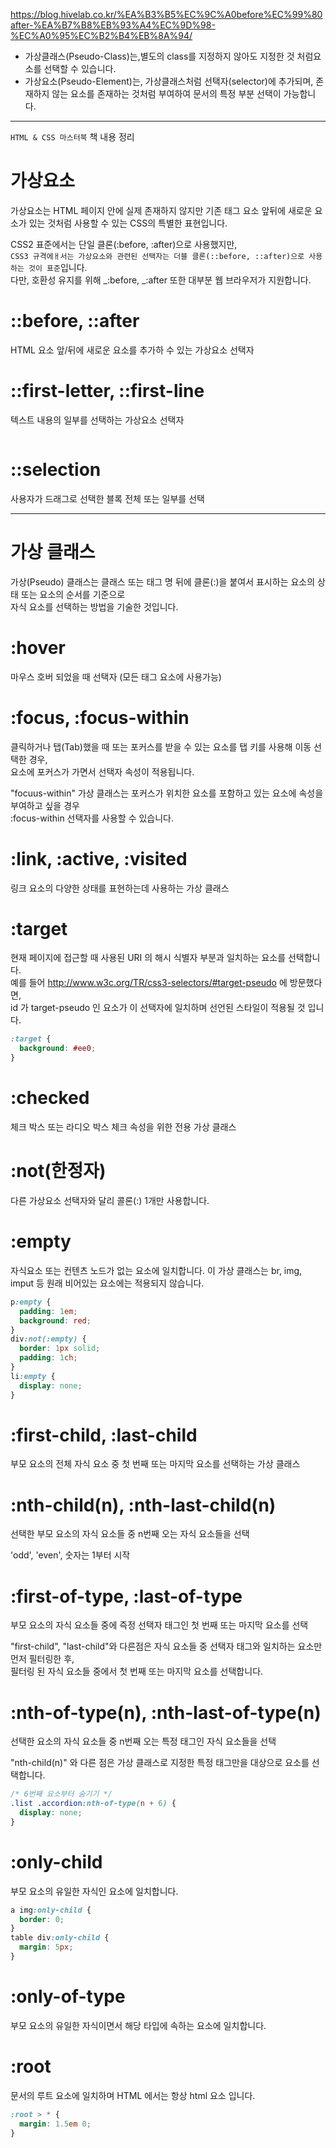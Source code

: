 https://blog.hivelab.co.kr/%EA%B3%B5%EC%9C%A0before%EC%99%80after-%EA%B7%B8%EB%93%A4%EC%9D%98-%EC%A0%95%EC%B2%B4%EB%8A%94/

- 가상클래스(Pseudo-Class)는,별도의 class를 지정하지 않아도 지정한 것 처럼요소를 선택할 수 있습니다.
- 가상요소(Pseudo-Element)는, 가상클래스처럼 선택자(selector)에 추가되며,
  존재하지 않는 요소를 존재하는 것처럼 부여하여 문서의 특정 부분 선택이 가능합니다.

---

`HTML & CSS 마스터북` 책 내용 정리

# 가상요소

가상요소는 HTML 페이지 안에 실제 존재하지 않지만 기존 태그 요소 앞뒤에 새로운 요소가 있는 것처럼 사용할 수 있는 CSS의 특별한 표현입니다.

CSS2 표준에서는 단일 클론(:before, :after)으로 사용했지만,  
`CSS3 규격에ㅐ서는 가상요소와 관련된 선택자는 더블 클론(::before, ::after)으로 사용하는 것이 표준`입니다.  
다만, 호환성 유지를 위해 _:before, _:after 또한 대부분 웹 브라우저가 지원합니다.

# ::before, ::after

HTML 요소 앞/뒤에 새로운 요소를 추가하 수 있는 가상요소 선택자

# ::first-letter, ::first-line

텍스트 내용의 일부를 선택하는 가상요소 선택자

```css

```

# ::selection

사용자가 드래그로 선택한 블록 전체 또는 일부를 선택

---

# 가상 클래스

가상(Pseudo) 클래스는 클래스 또는 태그 명 뒤에 클론(:)을 붙여서 표시하는 요소의 상태 또는 요소의 순서를 기준으로  
자식 요소를 선택하는 방법을 기술한 것입니다.

# :hover

마우스 호버 되었을 때 선택자
(모든 태그 요소에 사용가능)

# :focus, :focus-within

클릭하거나 탭(Tab)했을 때 또는 포커스를 받을 수 있는 요소를 탭 키를 사용해 이동 선택한 경우,  
요소에 포커스가 가면서 선택자 속성이 적용됩니다.

"focuus-within" 가상 클래스는 포커스가 위치한 요소를 포함하고 있는 요소에 속성을 부여하고 싶을 경우  
:focus-within 선택자를 사용할 수 있습니다.

# :link, :active, :visited

링크 요소의 다양한 상태를 표현하는데 사용하는 가상 클래스

# :target

현재 페이지에 접근할 때 사용된 URI 의 해시 식별자 부분과 일치하는 요소를 선택합니다.  
예를 들어 http://www.w3c.org/TR/css3-selectors/#target-pseudo 에 방문했다면,  
id 가 target-pseudo 인 요소가 이 선택자에 일치하며 선언된 스타일이 적용될 것 입니다.

```css
:target {
  background: #ee0;
}
```

# :checked

체크 박스 또는 라디오 박스 체크 속성을 위한 전용 가상 클래스

# :not(한정자)

다른 가상요소 선택자와 달리 콜론(:) 1개만 사용합니다.

# :empty

자식요소 또는 컨텐츠 노드가 없는 요소에 일치합니다.
이 가상 클래스는 br, img, imput 등 원래 비어있는 요소에는 적용되지 않습니다.

```css
p:empty {
  padding: 1em;
  background: red;
}
div:not(:empty) {
  border: 1px solid;
  padding: 1ch;
}
li:empty {
  display: none;
}
```

# :first-child, :last-child

부모 요소의 전체 자식 요소 중 첫 번째 또는 마지막 요소를 선택하는 가상 클래스

# :nth-child(n), :nth-last-child(n)

선택한 부모 요소의 자식 요소들 중 n번째 오는 자식 요소들을 선택

'odd', 'even', 숫자는 1부터 시작

# :first-of-type, :last-of-type

부모 요소의 자식 요소들 중에 즉정 선택자 태그인 첫 번째 또는 마지막 요소를 선택

"first-child", "last-child"와 다른점은 자식 요소들 중 선택자 태그와 일치하는 요소만 먼저 필터링한 후,  
필터링 된 자식 요소들 중에서 첫 번째 또는 마지막 요소를 선택합니다.

# :nth-of-type(n), :nth-last-of-type(n)

선택한 요소의 자식 요소들 중 n번째 오는 특정 태그인 자식 요소들을 선택

"nth-child(n)" 와 다른 점은 가상 클래스로 지정한 특정 태그만을 대상으로 요소를 선택합니다.

```css
/* 6번째 요소부터 숨기기 */
.list .accordion:nth-of-type(n + 6) {
  display: none;
}
```

# :only-child

부모 요소의 유일한 자식인 요소에 일치합니다.

```css
a img:only-child {
  border: 0;
}
table div:only-child {
  margin: 5px;
}
```

# :only-of-type

부모 요소의 유일한 자식이면서 해당 타입에 속하는 요소에 일치합니다.

# :root

문서의 루트 요소에 일치하며 HTML 에서는 항상 html 요소 입니다.

```css
:root > * {
  margin: 1.5em 0;
}
```
